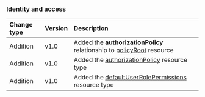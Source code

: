 ### Identity and access

| **Change type** | **Version** | **Description** |
|:---|:---|:---|
|Addition|v1.0|Added the **authorizationPolicy** relationship to [policyRoot](https://docs.microsoft.com/en-us/graph/api/resources/policyRoot?view=graph-rest-1.0) resource|
|Addition|v1.0|Added the [authorizationPolicy](https://docs.microsoft.com/en-us/graph/api/resources/authorizationPolicy?view=graph-rest-1.0) resource type|
|Addition|v1.0|Added the [defaultUserRolePermissions](https://docs.microsoft.com/en-us/graph/api/resources/defaultUserRolePermissions?view=graph-rest-1.0) resource type|
